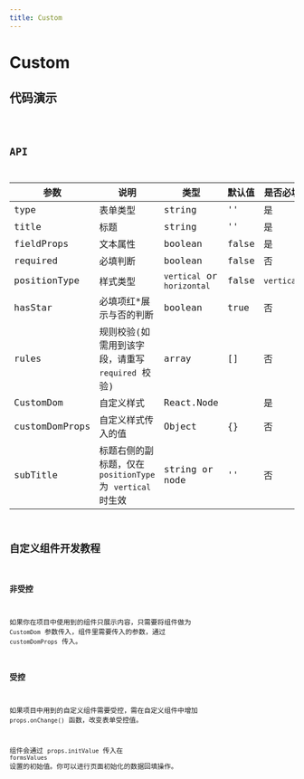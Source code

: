 ```yaml
---
title: Custom
---
```


# Custom

## 代码演示

<code src="./demo/index.tsx" />

## API

| 参数           | 说明                                                       | 类型                       | 默认值 | 是否必填   |
| -------------- | ---------------------------------------------------------- | -------------------------- | ------ | ---------- |
| type           | 表单类型                                                   | string                     | ''     | 是         |
| title          | 标题                                                       | string                     | ''     | 是         |
| fieldProps     | 文本属性                                                   | boolean                    | false  | 是         |
| required       | 必填判断                                                   | boolean                    | false  | 否         |
| positionType   | 样式类型                                                   | `vertical` or `horizontal` | false  | `vertical` |
| hasStar        | 必填项红\*展示与否的判断                                   | boolean                    | true   | 否         |
| rules          | 规则校验(如需用到该字段，请重写 `required` 校验)           | array                      | []     | 否         |
| CustomDom      | 自定义样式                                                 | React.Node                 |        | 是         |
| customDomProps | 自定义样式传入的值                                         | Object                     | {}     | 否         |
| subTitle       | 标题右侧的副标题，仅在 `positionType` 为 `vertical` 时生效 | string or node             | ''     | 否         |

## 自定义组件开发教程

### 非受控

如果你在项目中使用到的组件只展示内容，只需要将组件做为 `CustomDom` 参数传入，组件里需要传入的参数，通过 `customDomProps` 传入。

### 受控

如果项目中用到的自定义组件需要受控，需在自定义组件中增加 `props.onChange()` 函数，改变表单受控值。

组件会通过 `props.initValue` 传入在 `formsValues` 设置的初始值。你可以进行页面初始化的数据回填操作。